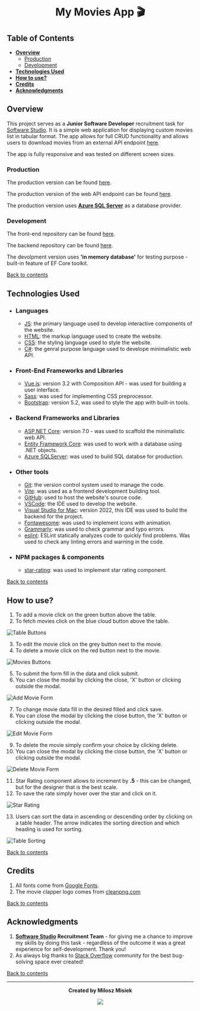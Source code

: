 # <div align='center'> My Movies App :clapper:</div><!-- omit in toc -->

## Table of Contents <!-- omit in toc -->

- [**Overview**](#overview)
  - [Production](#production)
  - [Development](#development)
- [**Technologies Used**](#technologies-used)
- [**How to use?**](#how-to-use)
- [**Credits**](#credits)
- [**Acknowledgments**](#acknowledgments)

## **Overview**

This project serves as a **Junior Software Developer** recruitment task for [Software Studio](https://www.softwarestudio.com.pl/). It is a simple web application for displaying custom movies list in tabular format. The app allows for full CRUD functionality and allows users to download movies from an external API endpoint [here](https://filmy.programdemo.pl/swagger/index.html).

The app is fully responsive and was tested on different screen sizes.

### Production

The production version can be found [here](https://enchanting-ganache-56f1cf.netlify.app/).

The production version of the web API endpoint can be found [here](https://mymovies-task.azurewebsites.net/).

The production version uses **[Azure SQL Server](https://azure.microsoft.com/en-gb/services/sql-database/campaign/)** as a database provider.

### Development

The front-end repository can be found [here](https://github.com/miloszmisiek/my-movies).

The backend repository can be found [here](https://github.com/miloszmisiek/mymovies-webapi).

The devolpment version uses **'in memory database'** for testing purpose - built-in feature of EF Core toolkit.

[Back to contents](#table-of-contents)

## **Technologies Used**

- ### Languages

  - [JS](https://www.javascript.com/): the primary language used to develop interactive components of the website.
  - [HTML](https://developer.mozilla.org/en-US/docs/Web/HTML): the markup language used to create the website.
  - [CSS](https://developer.mozilla.org/en-US/docs/Web/css): the styling language used to style the website.
  - [C#](https://learn.microsoft.com/pl-pl/dotnet/csharp/): the genral purpose language used to develope minimalistic web API.

- ### Front-End Frameworks and Libraries

  - [Vue.js](https://vuejs.org/): version 3.2 with Composition API - was used for building a user interface.
  - [Sass](https://sass-lang.com/): was used for implementing CSS preprocessor.
  - [Bootstrap](https://getbootstrap.com/): version 5.2, was used to style the app with built-in tools.

- ### Backend Frameworks and Libraries

  - [ASP.NET Core](https://learn.microsoft.com/en-us/aspnet/core/release-notes/aspnetcore-7.0?view=aspnetcore-7.0): version 7.0 - was used to scaffold the minimalistic web API.
  - [Entity Framework Core](https://learn.microsoft.com/en-us/ef/core/): was used to work with a database using .NET objects.
  - [Azure SQLServer](https://azure.microsoft.com/en-gb/services/sql-database/campaign/): was used to build SQL databse for production.
  
- ### Other tools

  - [Git](https://git-scm.com/): the version control system used to manage the code.
  - [Vite](https://vitejs.dev/): was used as a frontend development building tool.
  - [GitHub](https://github.com/): used to host the website's source code.
  - [VSCode](https://code.visualstudio.com/): the IDE used to develop the website.
  - [Visual Studio for Mac](https://visualstudio.microsoft.com/vs/mac/): version 2022, this IDE was used to build the backend for the project.
  - [Fontawesome](https://fontawesome.com/): was used to implement icons with animation.
  - [Grammarly](https://www.grammarly.com/): was used to check grammar and typo errors.
  - [eslint](https://eslint.org/): ESLint statically analyzes code to quickly find problems. Was used to check any linting errors and warning in the code.

- ### NPM packages & components

  - [star-rating](https://www.npmjs.com/package/vue-star-rating): was used to implement star rating component.

[Back to contents](#table-of-contents)

## **How to use?**

1. To add a movie click on the green button above the table.
2. To fetch movies click on the blue cloud button above the table.

![Table Buttons](src/assets/images/buttons.png)

3. To edit the movie click on the grey button next to the movie.
4. To delete a movie click on the red button next to the movie.

![Movies Buttons](src/assets/images/movies_btns.png)

5. To submit the form fill in the data and click submit.
6. You can close the modal by clicking the close, 'X' button or clicking outside the modal.

![Add Movie Form](src/assets/images/add_movie_form.png)

7. To change movie data fill in the desired filled and click save.
8. You can close the modal by clicking the close button, the 'X' button or clicking outside the modal.

![Edit Movie Form](src/assets/images/edit_movie_form.png)

9. To delete the movie simply confirm your choice by clicking delete.
10. You can close the modal by clicking the close button, the 'X' button or clicking outside the modal.

![Delete Movie Form](src/assets/images/delete_movie.png)

11. Star Rating component allows to increment by **.5** - this can be changed, but for the designer that is the best scale.
12. To save the rate simply hover over the star and click on it.

![Star Rating](src/assets/images/rate_stars.png)

13. Users can sort the data in ascending or descending order by clicking on a table header. The arrow indicates the sorting direction and which heading is used for sorting.

![Table Sorting](src/assets/images/table_heading.png)

[Back to contents](#table-of-contents)

## **Credits**

1. All fonts come from [Google Fonts](https://fonts.google.com/).
2. The movie clapper logo comes from [cleanpng.com](https://www.cleanpng.com/png-clapperboard-filmmaking-celebrity-production-compa-6341315/)

[Back to contents](#table-of-contents)

## **Acknowledgments**

1. **[Software Studio](https://www.softwarestudio.com.pl/) Recruitment Team** - for giving me a chance to improve my skills by doing this task - regardless of the outcome it was a great experience for self-development. Thank you!
2. As always big thanks to [Stack Overflow](https://stackoverflow.com/) community for the best bug-solving space ever created!

[Back to contents](#table-of-contents)

---
**<div align='center'>Created by Milosz Misiek</div>**
<div align='center'>
    <a href="https://www.linkedin.com/in/milosz-misiek/" target="_blank">
        <img src="https://img.shields.io/badge/LinkedIn-0077B5?style=for-the-badge&logo=linkedin&logoColor=white" />
    </a>
</div>

